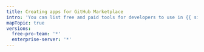 ```yaml
---
title: Creating apps for GitHub Marketplace
intro: 'You can list free and paid tools for developers to use in {{ site.data.variables.product.prodname_marketplace }}.'
mapTopic: true
versions:
  free-pro-team: '*'
  enterprise-server: '*'
---
```


